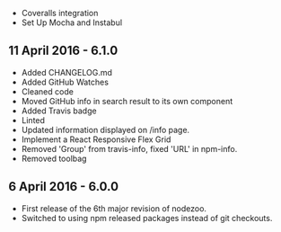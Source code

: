 * Coveralls integration
* Set Up Mocha and Instabul

## 11 April 2016 - 6.1.0

* Added CHANGELOG.md
* Added GitHub Watches
* Cleaned code
* Moved GitHub info in search result to its own component
* Added Travis badge
* Linted
* Updated information displayed on /info page.
* Implement a React Responsive Flex Grid
* Removed 'Group' from travis-info, fixed 'URL' in npm-info.
* Removed toolbag

## 6 April 2016 - 6.0.0

* First release of the 6th major revision of nodezoo.
* Switched to using npm released packages instead of git checkouts.
